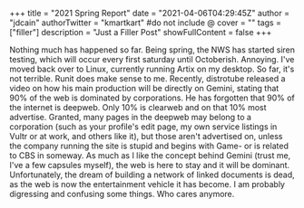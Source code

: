 +++
title = "2021 Spring Report"
date = "2021-04-06T04:29:45Z"
author = "jdcain"
authorTwitter = "kmartkart" #do not include @
cover = ""
tags = ["filler"]
description = "Just a Filler Post"
showFullContent = false
+++

Nothing much has happened so far. Being spring, the NWS has started siren testing, which will occur every first saturday until Octoberish. Annoying. I've moved back over to Linux, currently running Artix on my desktop. So far, it's not terrible. Runit does make sense to me. Recently, distrotube released a video on how his main production will be directly on Gemini, stating that 90% of the web is dominated by corporations. He has forgotten that 90% of the internet is deepweb. Only 10% is clearweb and on that 10% most advertise. Granted, many pages in the deepweb may belong to a corporation (such as your profile's edit page, my own service listings in Vultr or at work, and others like it), but those aren't advertised on, unless the company running the site is stupid and begins with Game- or is related to CBS in someway. As much as I like the concept behind Gemini (trust me, I've a few capsules myself), the web is here to stay and it will be dominant. Unfortunately, the dream of building a network of linked documents is dead, as the web is now the entertainment vehicle it has become. I am probably digressing and confusing some things. Who cares anymore.

